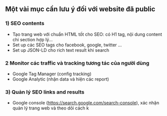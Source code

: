 ## Một vài mục cần lưu ý đối với website đã public 

### 1) SEO contents
- Tạo trang web với chuẩn HTML tốt cho SEO: có H1 tag, nội dung content chi section hợp lý...
- Set up các SEO tags cho facebook, google, twitter ... 
- Set up JSON-LD cho rich text result khi search 

### 2 Monitor các traffic và tracking tương tác của người dùng
- Google Tag Manager (config tracking)
- Google Analytic (nhận data và hiện các report)

### 3) Quản lý SEO links and results 
- Google console (https://search.google.com/search-console), xác nhận quản lý trang web và theo dõi cách k
